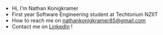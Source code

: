 - Hi, I’m Nathan Konigkramer
- First year Software Engineering student at Techtorium NZIIT
- How to reach me on nathankonigkramer85@gmail.com
- Contact me on <a href="https://www.linkedin.com/in/nathan-konigkramer-b6335b237/" target="_blank">LinkedIn</a> !

